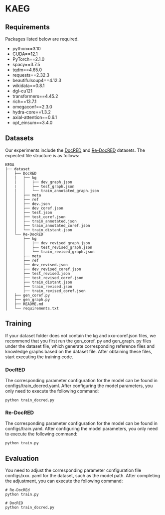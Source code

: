 # KAEG

## Requirements

Packages listed below are required.

- python==3.10
- CUDA==12.1
- PyTorch==2.1.0
- spacy==3.7.5
- tqdm==4.65.0
- requests==2.32.3
- beautifulsoup4==4.12.3
- wikidata==0.8.1
- dgl-cu121
- transformers==4.45.2
- rich==13.7.1
- omegaconf==2.3.0
- hydra-core==1.3.2
- axial-attention==0.6.1
- opt_einsum==3.4.0



## Datasets

Our experiments include the [DocRED](https://github.com/thunlp/DocRED) and [Re-DocRED](https://github.com/tonytan48/Re-DocRED) datasets. The expected file structure is as follows:

```
KEGA
├── dataset
│   ├── DocRED
│   |   ├── kg
│   |   │   ├── dev_graph.json
│   |   │   ├── test_graph.json
│   |   │   └── train_annotated_graph.json
│   │   ├── meta
│   │   ├── ref
│   │   ├── dev.json
│   │   ├── dev_coref.json
│   │   ├── test.json
│   │   ├── test_coref.json
│   │   ├── train_annotated.json
│   │   ├── train_annotated_coref.json
│   │   └── train_distant.json
│   └── Re-DocRED
│       ├── kg
│       │   ├── dev_revised_graph.json
│       │   ├── test_revised_graph.json
│       │   └── train_revised_graph.json
│       ├── meta
│       ├── ref
│       ├── dev_revised.json
│       ├── dev_revised_coref.json
│       ├── test_revised.json
│       ├── test_revised_coref.json
│       ├── train_distant.json
│       ├── train_revised.json
│       ├── train_revised_coref.json
│   ├── gen_coref.py
│   ├── gen_graph.py
│   ├── README.md
│   └── requirements.txt
```



## Training

If your dataset folder does not contain the kg and xxx-coref.json files, we recommend that you first run the gen_coref. py and gen_graph. py files under the dataset file, which generate corresponding reference files and knowledge graphs based on the dataset file. After obtaining these files, start executing the training code.

### DocRED

The corresponding parameter configuration for the model can be found in configs/train_docred.yaml. After configuring the model parameters, you only need to execute the following command:

```
python train_docred.py
```

### Re-DocRED

The corresponding parameter configuration for the model can be found in configs/train.yaml. After configuring the model parameters, you only need to execute the following command:

```
python train.py
```



## Evaluation

You need to adjust the corresponding parameter configuration file configs/xxx. yaml for the dataset, such as the model path. After completing the adjustment, you can execute the following command:

```
# Re-DocREd
python train.py

# DocRED
python train_docred.py
```

